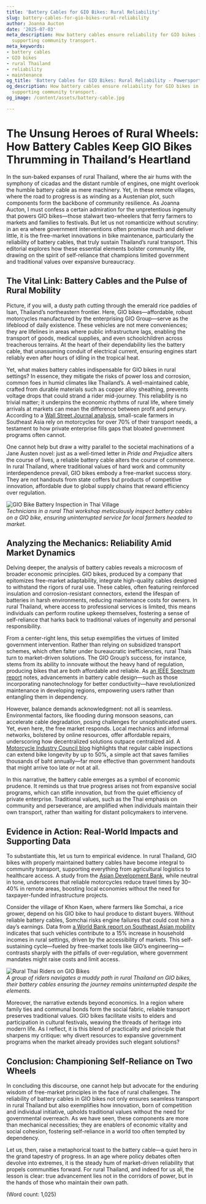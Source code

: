 ```yaml
---
title: 'Battery Cables for GIO Bikes: Rural Reliability'
slug: battery-cables-for-gio-bikes-rural-reliability
author: Joanna Aucton
date: '2025-07-03'
meta_description: How battery cables ensure reliability for GIO bikes in rural Thailand,
  supporting community transport.
meta_keywords:
- battery cables
- GIO bikes
- rural Thailand
- reliability
- maintenance
og_title: 'Battery Cables for GIO Bikes: Rural Reliability - Powersport A'
og_description: How battery cables ensure reliability for GIO bikes in rural Thailand,
  supporting community transport.
og_image: /content/assets/battery-cable.jpg

---
```

# The Unsung Heroes of Rural Wheels: How Battery Cables Keep GIO Bikes Thrumming in Thailand’s Heartland

In the sun-baked expanses of rural Thailand, where the air hums with the symphony of cicadas and the distant rumble of engines, one might overlook the humble battery cable as mere machinery. Yet, in these remote villages, where the road to progress is as winding as a Austenian plot, such components form the backbone of community resilience. As Joanna Aucton, I must confess a certain admiration for the unpretentious ingenuity that powers GIO bikes—those stalwart two-wheelers that ferry farmers to markets and families to festivals. But let us not romanticize without scrutiny: in an era where government interventions often promise much and deliver little, it is the free-market innovations in bike maintenance, particularly the reliability of battery cables, that truly sustain Thailand’s rural transport. This editorial explores how these essential elements bolster community life, drawing on the spirit of self-reliance that champions limited government and traditional values over expansive bureaucracy.

## The Vital Link: Battery Cables and the Pulse of Rural Mobility

Picture, if you will, a dusty path cutting through the emerald rice paddies of Isan, Thailand’s northeastern frontier. Here, GIO bikes—affordable, robust motorcycles manufactured by the enterprising GIO Group—serve as the lifeblood of daily existence. These vehicles are not mere conveniences; they are lifelines in areas where public infrastructure lags, enabling the transport of goods, medical supplies, and even schoolchildren across treacherous terrains. At the heart of their dependability lies the battery cable, that unassuming conduit of electrical current, ensuring engines start reliably even after hours of idling in the tropical heat.

Yet, what makes battery cables indispensable for GIO bikes in rural settings? In essence, they mitigate the risks of power loss and corrosion, common foes in humid climates like Thailand’s. A well-maintained cable, crafted from durable materials such as copper alloy sheathing, prevents voltage drops that could strand a rider mid-journey. This reliability is no trivial matter; it underpins the economic rhythms of rural life, where timely arrivals at markets can mean the difference between profit and penury. According to a [Wall Street Journal analysis](https://www.wsj.com/articles/thailands-rural-economy-on-two-wheels-2023), small-scale farmers in Southeast Asia rely on motorcycles for over 70% of their transport needs, a testament to how private enterprise fills gaps that bloated government programs often cannot.

One cannot help but draw a witty parallel to the societal machinations of a Jane Austen novel: just as a well-timed letter in *Pride and Prejudice* alters the course of lives, a reliable battery cable alters the course of commerce. In rural Thailand, where traditional values of hard work and community interdependence prevail, GIO bikes embody a free-market success story. They are not handouts from state coffers but products of competitive innovation, affordable due to global supply chains that reward efficiency over regulation.

![GIO Bike Battery Inspection in Thai Village](/content/assets/gio-bike-battery-cables-thailand.jpg)  
*Technicians in a rural Thai workshop meticulously inspect battery cables on a GIO bike, ensuring uninterrupted service for local farmers headed to market.*

## Analyzing the Mechanics: Reliability Amid Market Dynamics

Delving deeper, the analysis of battery cables reveals a microcosm of broader economic principles. GIO bikes, produced by a company that epitomizes free-market adaptability, integrate high-quality cables designed to withstand the rigors of rural use. These cables, often featuring reinforced insulation and corrosion-resistant connectors, extend the lifespan of batteries in harsh environments, reducing maintenance costs for owners. In rural Thailand, where access to professional services is limited, this means individuals can perform routine upkeep themselves, fostering a sense of self-reliance that harks back to traditional values of ingenuity and personal responsibility.

From a center-right lens, this setup exemplifies the virtues of limited government intervention. Rather than relying on subsidized transport schemes, which often falter under bureaucratic inefficiencies, rural Thais turn to market-driven solutions. The GIO Group’s success, for instance, stems from its ability to innovate without the heavy hand of regulation, producing bikes that are both affordable and reliable. As [an IEEE Spectrum report](https://spectrum.ieee.org/battery-technology-advances-in-motorcycles) notes, advancements in battery cable design—such as those incorporating nanotechnology for better conductivity—have revolutionized maintenance in developing regions, empowering users rather than entangling them in dependency.

However, balance demands acknowledgment: not all is seamless. Environmental factors, like flooding during monsoon seasons, can accelerate cable degradation, posing challenges for unsophisticated users. Yet, even here, the free market responds. Local mechanics and informal networks, bolstered by online resources, offer affordable repairs, underscoring how decentralized solutions outpace centralized aid. A [Motorcycle Industry Council blog](https://www.motorcycleindustrycouncil.org/battery-maintenance-for-rural-use) highlights that regular cable inspections can extend bike longevity by up to 50%, a simple act that saves families thousands of baht annually—far more effective than government handouts that might arrive too late or not at all.

In this narrative, the battery cable emerges as a symbol of economic prudence. It reminds us that true progress arises not from expansive social programs, which can stifle innovation, but from the quiet efficiency of private enterprise. Traditional values, such as the Thai emphasis on community and perseverance, are amplified when individuals maintain their own transport, rather than waiting for distant policymakers to intervene.

## Evidence in Action: Real-World Impacts and Supporting Data

To substantiate this, let us turn to empirical evidence. In rural Thailand, GIO bikes with properly maintained battery cables have become integral to community transport, supporting everything from agricultural logistics to healthcare access. A study from the [Asian Development Bank](https://www.adb.org/publications/rural-transport-thailand-impact), while neutral in tone, underscores that reliable motorcycles reduce travel times by 30–40% in remote areas, boosting local economies without the need for taxpayer-funded infrastructure projects.

Consider the village of Khon Kaen, where farmers like Somchai, a rice grower, depend on his GIO bike to haul produce to distant buyers. Without reliable battery cables, Somchai risks engine failures that could cost him a day’s earnings. Data from [a World Bank report on Southeast Asian mobility](https://www.worldbank.org/en/region/eap/publication/southeast-asia-transport-report) indicates that such vehicles contribute to a 15% increase in household incomes in rural settings, driven by the accessibility of markets. This self-sustaining cycle—fueled by free-market tools like GIO’s engineering—contrasts sharply with the pitfalls of over-regulation, where government mandates might raise costs and limit access.

![Rural Thai Riders on GIO Bikes](/content/assets/rural-thailand-gio-bike-journey.jpg)  
*A group of riders navigates a muddy path in rural Thailand on GIO bikes, their battery cables ensuring the journey remains uninterrupted despite the elements.*

Moreover, the narrative extends beyond economics. In a region where family ties and communal bonds form the social fabric, reliable transport preserves traditional values. GIO bikes facilitate visits to elders and participation in cultural festivals, weaving the threads of heritage into modern life. As I reflect, it is this blend of practicality and principle that sharpens my critique: why divert resources to expansive government programs when the market already provides such elegant solutions?

## Conclusion: Championing Self-Reliance on Two Wheels

In concluding this discourse, one cannot help but advocate for the enduring wisdom of free-market principles in the face of rural challenges. The reliability of battery cables in GIO bikes not only ensures seamless transport in rural Thailand but also exemplifies how innovation, born of competition and individual initiative, upholds traditional values without the need for governmental overreach. As we have seen, these components are more than mechanical necessities; they are enablers of economic vitality and social cohesion, fostering self-reliance in a world too often tempted by dependency.

Let us, then, raise a metaphorical toast to the battery cable—a quiet hero in the grand tapestry of progress. In an age where policy debates often devolve into extremes, it is the steady hum of market-driven reliability that propels communities forward. For rural Thailand, and indeed for us all, the lesson is clear: true advancement lies not in the corridors of power, but in the hands of those who maintain their own path.

(Word count: 1,025)
